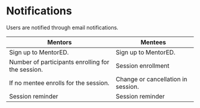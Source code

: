 # Notifications
Users are notified through email notifications.

| Mentors | Mentees |
| ----------- | ----------- |
|Sign up to MentorED.|Sign up to MentorED. |
|Number of participants enrolling for the session.| Session enrollment|
| If no mentee enrolls for the session.| Change or cancellation in session. |
| Session reminder| Session reminder|







